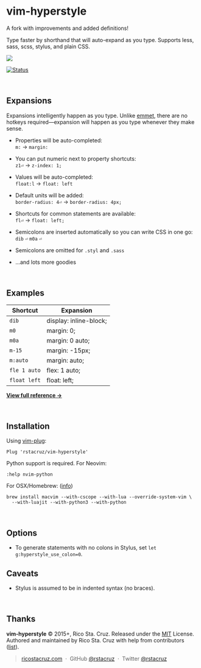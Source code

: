 # vim-hyperstyle

A fork with improvements and added definitions!

Type faster by shorthand that will auto-expand as you type. Supports less, sass, scss, stylus, and plain CSS.

![](https://raw.githubusercontent.com/rstacruz/vim-hyperstyle/gh-pages/screencast.gif?2)

[![Status](https://travis-ci.org/rstacruz/vim-hyperstyle.svg?branch=master)](https://travis-ci.org/rstacruz/vim-hyperstyle)

<br>

## Expansions

Expansions intelligently happen as you type. Unlike [emmet], there are no hotkeys required—expansion will happen as you type whenever they make sense.

* Properties will be auto-completed:<br>`m:` → `margin:`

* You can put numeric next to property shortcuts:<br>`z1⏎` → `z-index: 1;`

* Values will be auto-completed:<br>`float:l` → `float: left`

* Default units will be added:<br>`border-radius: 4⏎` → `border-radius: 4px;`

* Shortcuts for common statements are available:<br>`fl⏎` → `float: left;`

* Semicolons are inserted automatically so you can write CSS in one go:<br>`dib` `⏎` `m0a` `⏎`

* Semicolons are omitted for `.styl` and `.sass`

* ...and lots more goodies

<br>

## Examples

| Shortcut     | Expansion              |
| ---          | ---                    |
| `dib`        | display: inline-block; |
| `m0`         | margin: 0;             |
| `m0a`        | margin: 0 auto;        |
| `m-15`       | margin: -15px;         |
| `m:auto`     | margin: auto;          |
| `fle 1 auto` | flex: 1 auto;          |
| `float left` | float: left;           |

**[View full reference →](REFERENCE.md)**

<br>

## Installation

Using [vim-plug]:

```vim
Plug 'rstacruz/vim-hyperstyle'
```

Python support is required. For Neovim:

    :help nvim-python

For OSX/Homebrew: ([info](http://ricostacruz.com/til/use-macvim-with-lua.html))

```
brew install macvim --with-cscope --with-lua --override-system-vim \
  --with-luajit --with-python3 --with-python
```

<br>

## Options
* To generate statements with no colons in Stylus, set `let g:hyperstyle_use_colon=0`.

## Caveats

* Stylus is assumed to be in indented syntax (no braces).

<br>

## Thanks

**vim-hyperstyle** © 2015+, Rico Sta. Cruz. Released under the [MIT] License.<br>
Authored and maintained by Rico Sta. Cruz with help from contributors ([list][contributors]).

> [ricostacruz.com](http://ricostacruz.com) &nbsp;&middot;&nbsp;
> GitHub [@rstacruz](https://github.com/rstacruz) &nbsp;&middot;&nbsp;
> Twitter [@rstacruz](https://twitter.com/rstacruz)

[MIT]: http://mit-license.org/
[contributors]: http://github.com/rstacruz/vim-hyperstyle/contributors
[vim-plug]: https://github.com/junegunn/vim-plug
[emmet]: http://emmet.io/
